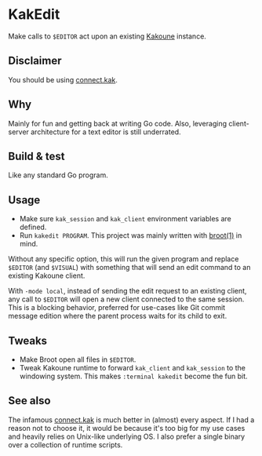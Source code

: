 # KakEdit

Make calls to `$EDITOR` act upon an existing [Kakoune](https://github.com/mawww/kakoune) instance.

## Disclaimer

You should be using [connect.kak](https://github.com/alexherbo2/connect.kak).

## Why

Mainly for fun and getting back at writing Go code.
Also, leveraging client-server architecture for a text editor is still underrated.

## Build & test

Like any standard Go program.

## Usage

- Make sure `kak_session` and `kak_client` environment variables are defined.
- Run `kakedit PROGRAM`. This project was mainly written with [broot(1)](https://github.com/Canop/broot) in mind.

Without any specific option, this will run the given program and replace
`$EDITOR` (and `$VISUAL`) with something that will send an edit command
to an existing Kakoune client.

With `-mode local`, instead of sending the edit request to an existing
client, any call to `$EDITOR` will open a new client connected to the
same session. This is a blocking behavior, preferred for use-cases like
Git commit message edition where the parent process waits for its child
to exit.

## Tweaks

- Make Broot open all files in `$EDITOR`.
- Tweak Kakoune runtime to forward `kak_client` and `kak_session` to the windowing system. This makes `:terminal kakedit` become the fun bit.

## See also

The infamous [connect.kak](https://github.com/alexherbo2/connect.kak) is much better in (almost) every aspect.
If I had a reason not to choose it, it would be because it's too big for my use cases and heavily relies on Unix-like underlying OS.
I also prefer a single binary over a collection of runtime scripts.

